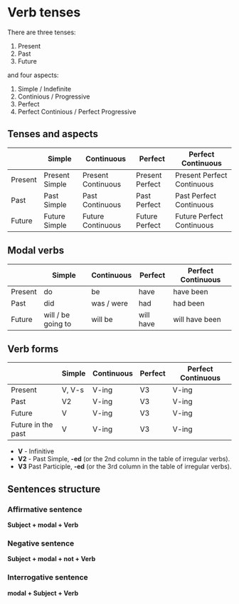 # Verb tenses

There are three tenses:
1. Present
2. Past
3. Future

and four aspects:
1. Simple / Indefinite
2. Continious / Progressive
3. Perfect
4. Perfect Continious / Perfect Progressive


## Tenses and aspects

|         | Simple         | Continuous         | Perfect         | Perfect Continuous         |
| ------- | -------------- | ------------------ | --------------- | -------------------------- |
| Present | Present Simple | Present Continuous | Present Perfect | Present Perfect Continuous |
| Past    | Past Simple    | Past Continuous    | Past Perfect    | Past Perfect Continuous    |
| Future  | Future Simple  | Future Continuous  | Future Perfect  | Future Perfect Continuous  |


## Modal verbs

|         | Simple              | Continuous | Perfect   | Perfect Continuous |
| ------- | ------------------- | ---------- | --------- | ------------------ |
| Present | do                  | be         | have      | have been          |
| Past    | did                 | was / were | had       | had been           |
| Future  | will / be  going to | will be    | will have | will have been     |


## Verb forms

|                    | Simple | Continuous | Perfect | Perfect Continuous |
| ------------------ | ------ | ---------- | ------- | ------------------ |
| Present            | V, V-s | V-ing      | V3      | V-ing              |
| Past               | V2     | V-ing      | V3      | V-ing              |
| Future             | V      | V-ing      | V3      | V-ing              |
| Future in the past | V      | V-ing      | V3      | V-ing              |

- **V** - Infinitive
- **V2** - Past Simple,  **-ed** (or the 2nd column in the table of irregular verbs).
- **V3** Past Participle, **-ed** (or the 3rd column in the table of irregular verbs).


## Sentences structure

### Affirmative sentence
**Subject + modal + Verb**

### Negative sentence
**Subject + modal + not + Verb**

### Interrogative sentence
**modal + Subject + Verb**